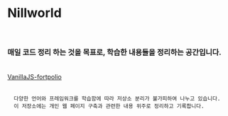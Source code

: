# Nillworld

<br/>

### 매일 코드 정리 하는 것을 목표로, 학습한 내용들을 정리하는 공간입니다.<br/><br/>

[VanillaJS-fortpolio](./VanillaJS/fortpolio)
<br/>
<br/>

      다양한 언어와 프레임워크를 학습함에 따라 저상소 분리가 불가피하여 나누고 있습니다.
      이 저장소에는 개인 웹 페이지 구축과 관련한 내용 위주로 정리하고 기록합니다.
